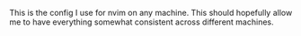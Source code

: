 This is the config I use for nvim on any machine. This should hopefully allow
me to have everything somewhat consistent across different machines.
